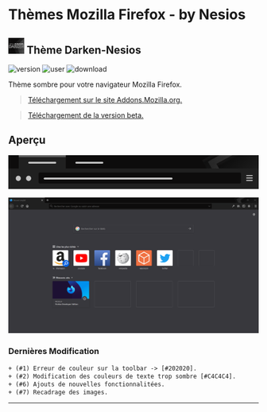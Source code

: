 # Thèmes Mozilla Firefox - by Nesios


## ![icon](/Darken-Nesios/icons/icon32.png) Thème Darken-Nesios

![version](https://img.shields.io/amo/v/darken-nesios?style=flat-square)
![user](https://img.shields.io/amo/users/darken-nesios?style=social) 
![download](https://img.shields.io/amo/dw/darken-nesios?style=social)

Thème sombre pour votre navigateur Mozilla Firefox.

> [Téléchargement  sur le site Addons.Mozilla.org.](https://addons.mozilla.org/fr/firefox/addon/darken-nesios/)

> [Téléchargement de la version beta.](https://github.com/N3siOS/myMozillaTheme/releases/download/v0.1.5-beta/darken_beta-0.1.5-an+fx.xpi)


## Aperçu

![Darken](./screenshot/moztheme_darken.png)

![Darken-full](./screenshot/darken_screenfull.png)

### Dernières Modification 

    + (#1) Erreur de couleur sur la toolbar -> [#202020].
    + (#2) Modification des couleurs de texte trop sombre [#C4C4C4].
    + (#6) Ajouts de nouvelles fonctionnalitées.
    + (#7) Recadrage des images.

---

